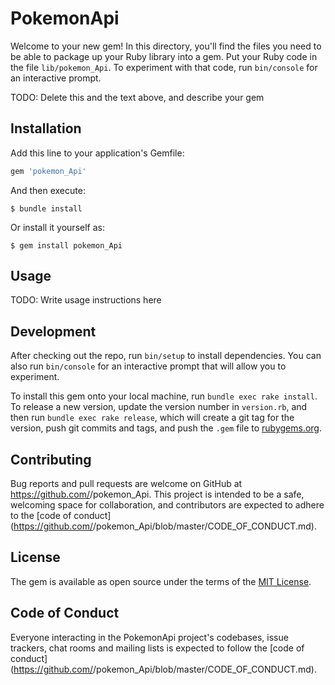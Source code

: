 # PokemonApi

Welcome to your new gem! In this directory, you'll find the files you need to be able to package up your Ruby library into a gem. Put your Ruby code in the file `lib/pokemon_Api`. To experiment with that code, run `bin/console` for an interactive prompt.

TODO: Delete this and the text above, and describe your gem

## Installation

Add this line to your application's Gemfile:

```ruby
gem 'pokemon_Api'
```

And then execute:

    $ bundle install

Or install it yourself as:

    $ gem install pokemon_Api

## Usage

TODO: Write usage instructions here

## Development

After checking out the repo, run `bin/setup` to install dependencies. You can also run `bin/console` for an interactive prompt that will allow you to experiment.

To install this gem onto your local machine, run `bundle exec rake install`. To release a new version, update the version number in `version.rb`, and then run `bundle exec rake release`, which will create a git tag for the version, push git commits and tags, and push the `.gem` file to [rubygems.org](https://rubygems.org).

## Contributing

Bug reports and pull requests are welcome on GitHub at https://github.com/<github username>/pokemon_Api. This project is intended to be a safe, welcoming space for collaboration, and contributors are expected to adhere to the [code of conduct](https://github.com/<github username>/pokemon_Api/blob/master/CODE_OF_CONDUCT.md).


## License

The gem is available as open source under the terms of the [MIT License](https://opensource.org/licenses/MIT).

## Code of Conduct

Everyone interacting in the PokemonApi project's codebases, issue trackers, chat rooms and mailing lists is expected to follow the [code of conduct](https://github.com/<github username>/pokemon_Api/blob/master/CODE_OF_CONDUCT.md).
